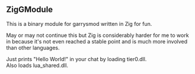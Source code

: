 ## ZigGModule
This is a binary module for garrysmod written in Zig for fun.

May or may not continue this but Zig is considerably harder for me to work in because it's not even reached a stable point and is much more involved than other languages.

Just prints "Hello World!" in your chat by loading tier0.dll.  
Also loads lua_shared.dll.